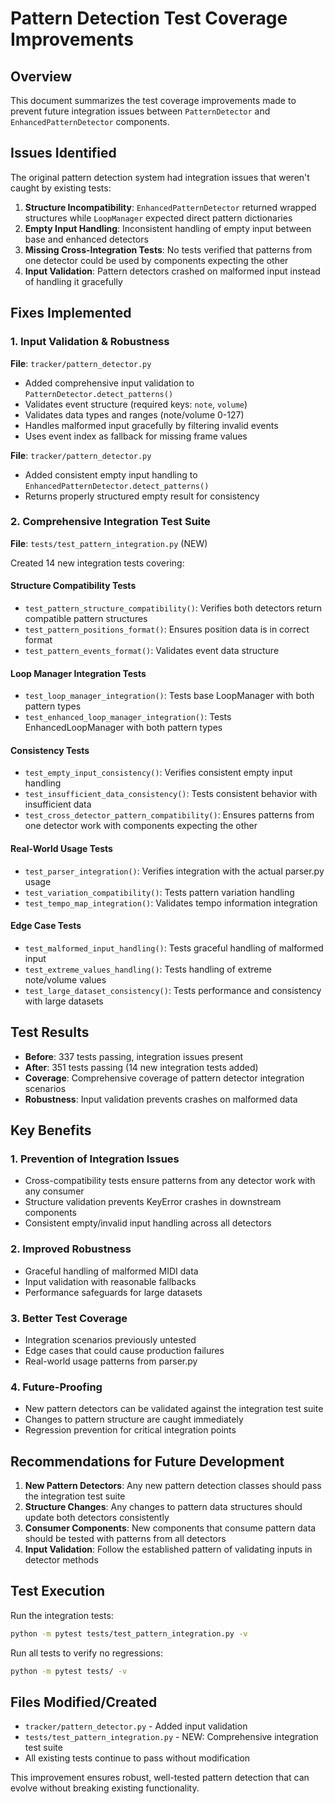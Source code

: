 # Pattern Detection Test Coverage Improvements

## Overview

This document summarizes the test coverage improvements made to prevent future integration issues between `PatternDetector` and `EnhancedPatternDetector` components.

## Issues Identified

The original pattern detection system had integration issues that weren't caught by existing tests:

1. **Structure Incompatibility**: `EnhancedPatternDetector` returned wrapped structures while `LoopManager` expected direct pattern dictionaries
2. **Empty Input Handling**: Inconsistent handling of empty input between base and enhanced detectors
3. **Missing Cross-Integration Tests**: No tests verified that patterns from one detector could be used by components expecting the other
4. **Input Validation**: Pattern detectors crashed on malformed input instead of handling it gracefully

## Fixes Implemented

### 1. Input Validation & Robustness

**File**: `tracker/pattern_detector.py`

- Added comprehensive input validation to `PatternDetector.detect_patterns()`
- Validates event structure (required keys: `note`, `volume`)
- Validates data types and ranges (note/volume 0-127)
- Handles malformed input gracefully by filtering invalid events
- Uses event index as fallback for missing frame values

**File**: `tracker/pattern_detector.py`

- Added consistent empty input handling to `EnhancedPatternDetector.detect_patterns()`
- Returns properly structured empty result for consistency

### 2. Comprehensive Integration Test Suite

**File**: `tests/test_pattern_integration.py` (NEW)

Created 14 new integration tests covering:

#### Structure Compatibility Tests
- `test_pattern_structure_compatibility()`: Verifies both detectors return compatible pattern structures
- `test_pattern_positions_format()`: Ensures position data is in correct format
- `test_pattern_events_format()`: Validates event data structure

#### Loop Manager Integration Tests  
- `test_loop_manager_integration()`: Tests base LoopManager with both pattern types
- `test_enhanced_loop_manager_integration()`: Tests EnhancedLoopManager with both pattern types

#### Consistency Tests
- `test_empty_input_consistency()`: Verifies consistent empty input handling
- `test_insufficient_data_consistency()`: Tests consistent behavior with insufficient data
- `test_cross_detector_pattern_compatibility()`: Ensures patterns from one detector work with components expecting the other

#### Real-World Usage Tests
- `test_parser_integration()`: Verifies integration with the actual parser.py usage
- `test_variation_compatibility()`: Tests pattern variation handling
- `test_tempo_map_integration()`: Validates tempo information integration

#### Edge Case Tests
- `test_malformed_input_handling()`: Tests graceful handling of malformed input
- `test_extreme_values_handling()`: Tests handling of extreme note/volume values  
- `test_large_dataset_consistency()`: Tests performance and consistency with large datasets

## Test Results

- **Before**: 337 tests passing, integration issues present
- **After**: 351 tests passing (14 new integration tests added)
- **Coverage**: Comprehensive coverage of pattern detector integration scenarios
- **Robustness**: Input validation prevents crashes on malformed data

## Key Benefits

### 1. Prevention of Integration Issues
- Cross-compatibility tests ensure patterns from any detector work with any consumer
- Structure validation prevents KeyError crashes in downstream components
- Consistent empty/invalid input handling across all detectors

### 2. Improved Robustness  
- Graceful handling of malformed MIDI data
- Input validation with reasonable fallbacks
- Performance safeguards for large datasets

### 3. Better Test Coverage
- Integration scenarios previously untested
- Edge cases that could cause production failures  
- Real-world usage patterns from parser.py

### 4. Future-Proofing
- New pattern detectors can be validated against the integration test suite
- Changes to pattern structure are caught immediately
- Regression prevention for critical integration points

## Recommendations for Future Development

1. **New Pattern Detectors**: Any new pattern detection classes should pass the integration test suite
2. **Structure Changes**: Any changes to pattern data structures should update both detectors consistently
3. **Consumer Components**: New components that consume pattern data should be tested with patterns from all detectors
4. **Input Validation**: Follow the established pattern of validating inputs in detector methods

## Test Execution

Run the integration tests:
```bash
python -m pytest tests/test_pattern_integration.py -v
```

Run all tests to verify no regressions:
```bash
python -m pytest tests/ -v
```

## Files Modified/Created

- `tracker/pattern_detector.py` - Added input validation
- `tests/test_pattern_integration.py` - NEW: Comprehensive integration test suite  
- All existing tests continue to pass without modification

This improvement ensures robust, well-tested pattern detection that can evolve without breaking existing functionality.

